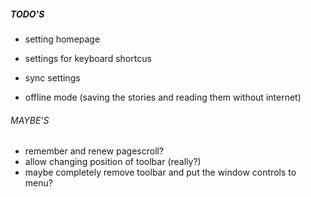 ##### TODO'S
- setting homepage
- settings for keyboard shortcus
- sync settings

- offline mode (saving the stories and reading them without internet)

###### MAYBE'S
- remember and renew pagescroll?
- allow changing position of toolbar (really?)
- maybe completely remove toolbar and put the window controls to menu?

